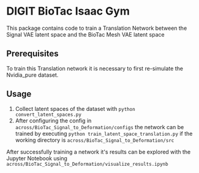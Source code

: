 # DIGIT BioTac Isaac Gym

This package contains code to train a Translation Network between the Signal VAE latent space
and the BioTac Mesh VAE latent space

## Prerequisites

To train this Translation network it is necessary to first re-simulate the Nvidia_pure dataset.

## Usage 

1. Collect latent spaces of the dataset with `python convert_latent_spaces.py`
2. After configuring the config in `across/BioTac_Signal_to_Deformation/configs` the network can be trained by executing
`python train_latent_space_translation.py` if the working directory is `across/BioTac_Signal_to_Deformation/src`

After successfully training a network it's results can be explored with the Jupyter Notebook 
using `across/BioTac_Signal_to_Deformation/visualize_results.ipynb` 